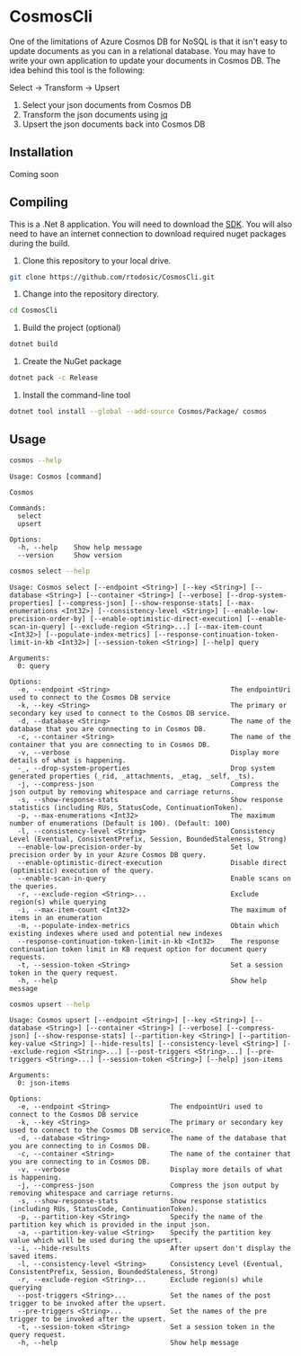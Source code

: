 # CosmosCli

One of the limitations of Azure Cosmos DB for NoSQL is that it isn't easy to update documents 
as you can in a relational database. You may have to write your own application to update your 
documents in Cosmos DB. The idea behind this tool is the following:

Select -> Transform -> Upsert

1. Select your json documents from Cosmos DB
1. Transform the json documents using [jq](https://jqlang.github.io/jq)
1. Upsert the json documents back into Cosmos DB


## Installation
Coming soon

## Compiling

This is a .Net 8 application. You will need to download the [SDK](https://dotnet.microsoft.com/en-us/download). You will also need to have an internet connection to download required nuget packages during the build. 

1. Clone this repository to your local drive.
```bash
git clone https://github.com/rtodosic/CosmosCli.git
```
1. Change into the repository directory.
```bash
cd CosmosCli
```
1. Build the project (optional) 
```bash
dotnet build
```
1. Create the NuGet package  
```bash
dotnet pack -c Release
```
1. Install the command-line tool 
```bash
dotnet tool install --global --add-source Cosmos/Package/ cosmos
```

## Usage

```bash
cosmos --help
```

```text
Usage: Cosmos [command]

Cosmos

Commands:
  select
  upsert

Options:
  -h, --help    Show help message
  --version     Show version
```

```bash
cosmos select --help
```

```text
Usage: Cosmos select [--endpoint <String>] [--key <String>] [--database <String>] [--container <String>] [--verbose] [--drop-system-properties] [--compress-json] [--show-response-stats] [--max-enumerations <Int32>] [--consistency-level <String>] [--enable-low-precision-order-by] [--enable-optimistic-direct-execution] [--enable-scan-in-query] [--exclude-region <String>...] [--max-item-count <Int32>] [--populate-index-metrics] [--response-continuation-token-limit-in-kb <Int32>] [--session-token <String>] [--help] query

Arguments:
  0: query

Options:
  -e, --endpoint <String>                              The endpointUri used to connect to the Cosmos DB service
  -k, --key <String>                                   The primary or secondary key used to connect to the Cosmos DB service.
  -d, --database <String>                              The name of the database that you are connecting to in Cosmos DB.
  -c, --container <String>                             The name of the container that you are connecting to in Cosmos DB.
  -v, --verbose                                        Display more details of what is happening.
  -_, --drop-system-properties                         Drop system generated properties (_rid, _attachments, _etag, _self, _ts).
  -j, --compress-json                                  Compress the json output by removing whitespace and carriage returns.
  -s, --show-response-stats                            Show response statistics (including RUs, StatusCode, ContinuationToken).
  -p, --max-enumerations <Int32>                       The maximum number of enumerations (Default is 100). (Default: 100)
  -l, --consistency-level <String>                     Consistency Level (Eventual, ConsistentPrefix, Session, BoundedStaleness, Strong)
  --enable-low-precision-order-by                      Set low precision order by in your Azure Cosmos DB query.
  --enable-optimistic-direct-execution                 Disable direct (optimistic) execution of the query.
  --enable-scan-in-query                               Enable scans on the queries.
  -r, --exclude-region <String>...                     Exclude region(s) while querying
  -i, --max-item-count <Int32>                         The maximum of items in an enumeration
  -m, --populate-index-metrics                         Obtain which existing indexes where used and potential new indexes
  --response-continuation-token-limit-in-kb <Int32>    The response continuation token limit in KB request option for document query requests.
  -t, --session-token <String>                         Set a session token in the query request.
  -h, --help                                           Show help message
```

```bash
cosmos upsert --help
```

```text
Usage: Cosmos upsert [--endpoint <String>] [--key <String>] [--database <String>] [--container <String>] [--verbose] [--compress-json] [--show-response-stats] [--partition-key <String>] [--partition-key-value <String>] [--hide-results] [--consistency-level <String>] [--exclude-region <String>...] [--post-triggers <String>...] [--pre-triggers <String>...] [--session-token <String>] [--help] json-items

Arguments:
  0: json-items

Options:
  -e, --endpoint <String>               The endpointUri used to connect to the Cosmos DB service
  -k, --key <String>                    The primary or secondary key used to connect to the Cosmos DB service.
  -d, --database <String>               The name of the database that you are connecting to in Cosmos DB.
  -c, --container <String>              The name of the container that you are connecting to in Cosmos DB.
  -v, --verbose                         Display more details of what is happening.
  -j, --compress-json                   Compress the json output by removing whitespace and carriage returns.
  -s, --show-response-stats             Show response statistics (including RUs, StatusCode, ContinuationToken).
  -p, --partition-key <String>          Specify the name of the partition key which is provided in the input json.
  -a, --partition-key-value <String>    Specify the partition key value which will be used during the upsert.
  -i, --hide-results                    After upsert don't display the saved items.
  -l, --consistency-level <String>      Consistency Level (Eventual, ConsistentPrefix, Session, BoundedStaleness, Strong)
  -r, --exclude-region <String>...      Exclude region(s) while querying
  --post-triggers <String>...           Set the names of the post trigger to be invoked after the upsert.
  --pre-triggers <String>...            Set the names of the pre trigger to be invoked after the upsert.
  -t, --session-token <String>          Set a session token in the query request.
  -h, --help                            Show help message
```
